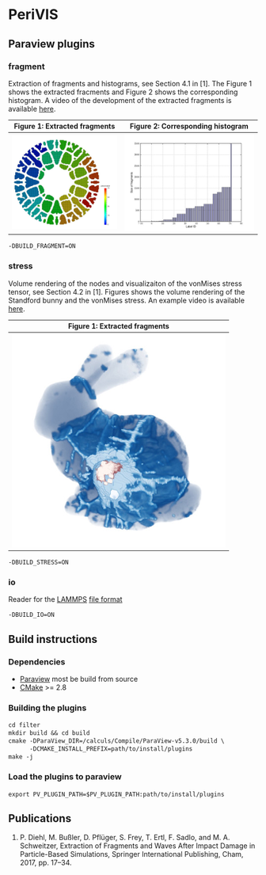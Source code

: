 # PeriVIS

## Paraview plugins

### fragment 

Extraction of fragments and histograms, see Section 4.1 in [1]. The Figure 1 shows the extracted fracments and Figure 2 shows the corresponding histogram. A video of the development of the extracted fragments is available [here](https://archive.ins.uni-bonn.de/schweitzer.ins.uni-bonn.de/people/diehl/video/fragments.mp4).

Figure 1: Extracted fragments | Figure 2: Corresponding histogram
:------------------------:|:----------------------------------------:
![Fragments](./figures/fragments_20.jpg?raw=true "Fragments")|![Histogram](./figures/histo_19.jpg?raw=true "Histogram")


```
-DBUILD_FRAGMENT=ON 
```

### stress 

Volume rendering of the nodes and visualizaiton of the vonMises stress tensor, see Section 4.2 in [1]. Figures shows the volume rendering of the Standford bunny and the vonMises stress. An example video is available [here](https://archive.ins.uni-bonn.de/schweitzer.ins.uni-bonn.de/people/diehl/video/bunny.mp4).


Figure 1: Extracted fragments | 
:------------------------:|
![Stress](./figures/frame.0100.jpg?raw=true "Stress")|


```
-DBUILD_STRESS=ON 
```

### io 

Reader for the [LAMMPS](https://lammps.sandia.gov/) [file format](https://lammps.sandia.gov/doc/2001/data_format.html)   

```
-DBUILD_IO=ON 
```
## Build instructions

### Dependencies

* [Paraview](https://www.paraview.org/) most be build from source
* [CMake](https://cmake.org/) >= 2.8

### Building the plugins

```
cd filter
mkdir build && cd build
cmake -DParaView_DIR=/calculs/Compile/ParaView-v5.3.0/build \
      -DCMAKE_INSTALL_PREFIX=path/to/install/plugins
make -j
```
### Load the plugins to paraview

```
export PV_PLUGIN_PATH=$PV_PLUGIN_PATH:path/to/install/plugins
```


 

## Publications

1. P. Diehl, M. Bußler, D. Pflüger, S. Frey, T. Ertl, F. Sadlo, and M. A. Schweitzer, Extraction of Fragments and Waves After Impact Damage in Particle-Based Simulations, Springer International Publishing, Cham, 2017, pp. 17–34.
